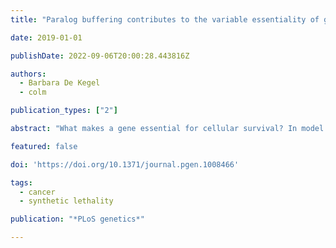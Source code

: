 ```yaml
---
title: "Paralog buffering contributes to the variable essentiality of genes in cancer cell lines"

date: 2019-01-01

publishDate: 2022-09-06T20:00:28.443816Z

authors: 
  - Barbara De Kegel
  - colm

publication_types: ["2"]

abstract: "What makes a gene essential for cellular survival? In model organisms, such as budding yeast, systematic gene deletion studies have revealed that paralog genes are less likely to be essential than singleton genes and that this can partially be attributed to the ability of paralogs to buffer each other’s loss. However, the essentiality of a gene is not a fixed property and can vary significantly across different genetic backgrounds. It is unclear to what extent paralogs contribute to this variation, as most studies have analyzed genes identified as essential in a single genetic background. Here, using gene essentiality profiles of 558 genetically heterogeneous tumor cell lines, we analyze the contribution of paralogy to variable essentiality. We find that, compared to singleton genes, paralogs are less frequently essential and that this is more evident when considering genes with multiple paralogs or with highly sequence-similar paralogs. In addition, we find that paralogs derived from whole genome duplication exhibit more variable essentiality than those derived from small-scale duplications. We provide evidence that in 13–17% of cases the variable essentiality of paralogs can be attributed to buffering relationships between paralog pairs, as evidenced by synthetic lethality. Paralog pairs derived from whole genome duplication and pairs that function in protein complexes are significantly more likely to display such synthetic lethal relationships. Overall we find that many of the observations made using a single strain of budding yeast can be extended to understand patterns of essentiality in genetically heterogeneous cancer cell lines."

featured: false

doi: 'https://doi.org/10.1371/journal.pgen.1008466'

tags:
  - cancer
  - synthetic lethality

publication: "*PLoS genetics*"

---
```


